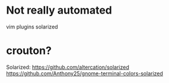 # Not really automated
vim plugins
solarized

# crouton?
Solarized:
  https://github.com/altercation/solarized
  https://github.com/Anthony25/gnome-terminal-colors-solarized
